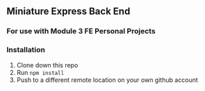 ## Miniature Express Back End

### For use with Module 3 FE Personal Projects

### Installation

1. Clone down this repo
2. Run `npm install`
3. Push to a different remote location on your own github account
